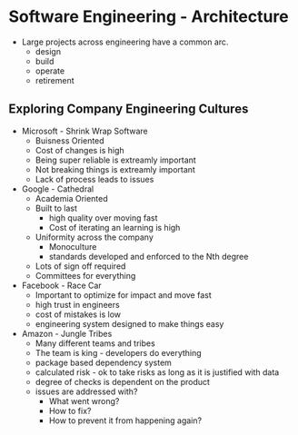 # Software Engineering - Architecture

* Large projects across engineering have a common arc.
    * design
    * build
    * operate
    * retirement

## Exploring Company Engineering Cultures

* Microsoft - Shrink Wrap Software
    * Buisness Oriented
    * Cost of changes is high
    * Being super reliable is extreamly important
    * Not breaking things is extreamly important
    * Lack of process leads to issues
* Google - Cathedral
    * Academia Oriented
    * Built to last
        * high quality over moving fast
        * Cost of iterating an learning is high
    * Uniformity across the company
        * Monoculture
        * standards developed and enforced to the Nth degree
    * Lots of sign off required
    * Committees for everything
* Facebook - Race Car
    * Important to optimize for impact and move fast
    * high trust in engineers
    * cost of mistakes is low
    * engineering system designed to make things easy
* Amazon - Jungle Tribes
    * Many different teams and tribes
    * The team is king - developers do everything
    * package based dependency system
    * calculated risk - ok to take risks as long as it is justified with data
    * degree of checks is dependent on the product
    * issues are addressed with?
        * What went wrong?
        * How to fix?
        * How to prevent it from happening again?
